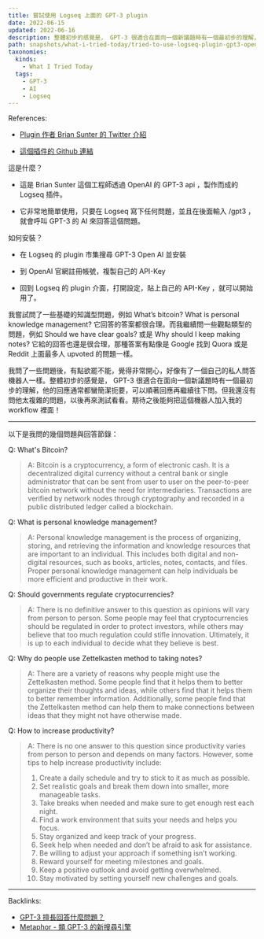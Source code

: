 ```yaml
---
title: 嘗試使用 Logseq 上面的 GPT-3 plugin
date: 2022-06-15
updated: 2022-06-16
description: 整體初步的感覺是， GPT-3 很適合在面向一個新議題時有一個最初步的理解，他的回應通常都蠻簡潔扼要，那種答案有點像是 Google 找到 Quora 或是 Reddit 上面最多人 upvoted 的問題一樣。
path: snapshots/what-i-tried-today/tried-to-use-logseq-plugin-gpt3-openai
taxonomies:
  kinds: 
    - What I Tried Today
  tags: 
    - GPT-3
    - AI
    - Logseq
---
```


References: 

* [Plugin 作者 Brian Sunter 的 Twitter 介紹](https://twitter.com/Bsunter/status/1533658894936907776)

* [這個插件的 Github 連結](https://github.com/briansunter/logseq-plugin-gpt3-openai)

這是什麼？

* 這是 Brian Sunter 這個工程師透過 OpenAI 的 GPT-3 api ，製作而成的 Logseq 插件。

* 它非常地簡單使用，只要在 Logseq 寫下任何問題，並且在後面輸入 /gpt3 ，就會呼叫 GPT-3 的 AI 來回答這個問題。

如何安裝？

* 在 Logseq 的 plugin 市集搜尋 GPT-3 Open AI 並安裝

* 到 OpenAI 官網註冊帳號，複製自己的 API-Key

* 回到 Logseq 的 plugin 介面，打開設定，貼上自己的 API-Key ，就可以開始用了。

我嘗試問了一些基礎的知識型問題，例如 What’s bitcoin? What is personal knowledge management? 它回答的答案都很合理。而我繼續問一些觀點類型的問題，例如 Should we have clear goals? 或是 Why should I keep making notes? 它給的回答也還是很合理，那種答案有點像是 Google 找到 Quora 或是 Reddit 上面最多人 upvoted 的問題一樣。

我問了一些問題後，有點欲罷不能，覺得非常開心，好像有了一個自己的私人問答機器人一樣。整體初步的感覺是， GPT-3 很適合在面向一個新議題時有一個最初步的理解，他的回應通常都蠻簡潔扼要，可以順著回應再繼續往下問。但我還沒有問他太複雜的問題，以後再來測試看看。期待之後能夠把這個機器人加入我的 workflow 裡面！

---

以下是我問的幾個問題與回答節錄：

Q: What's Bitcoin?

> A: Bitcoin is a cryptocurrency, a form of electronic cash. It is a decentralized digital currency without a central bank or single administrator that can be sent from user to user on the peer-to-peer bitcoin network without the need for intermediaries. Transactions are verified by network nodes through cryptography and recorded in a public distributed ledger called a blockchain.

Q: What is personal knowledge management?

> A: Personal knowledge management is the process of organizing, storing, and retrieving the information and knowledge resources that are important to an individual. This includes both digital and non-digital resources, such as books, articles, notes, contacts, and files. Proper personal knowledge management can help individuals be more efficient and productive in their work.

Q: Should governments regulate cryptocurrencies?

> A: There is no definitive answer to this question as opinions will vary from person to person. Some people may feel that cryptocurrencies should be regulated in order to protect investors, while others may believe that too much regulation could stifle innovation. Ultimately, it is up to each individual to decide what they believe is best.

Q: Why do people use Zettelkasten method to taking notes?

> A: There are a variety of reasons why people might use the Zettelkasten method. Some people find that it helps them to better organize their thoughts and ideas, while others find that it helps them to better remember information. Additionally, some people find that the Zettelkasten method can help them to make connections between ideas that they might not have otherwise made.

Q: How to increase productivity?

> A: There is no one answer to this question since productivity varies from person to person and depends on many factors. However, some tips to help increase productivity include:
>   1. Create a daily schedule and try to stick to it as much as possible.
>   2. Set realistic goals and break them down into smaller, more manageable tasks.
>   3. Take breaks when needed and make sure to get enough rest each night.
>   4. Find a work environment that suits your needs and helps you focus.
>   5. Stay organized and keep track of your progress.
>   6. Seek help when needed and don’t be afraid to ask for assistance.
>   7. Be willing to adjust your approach if something isn’t working.
>   8. Reward yourself for meeting milestones and goals.
>   9. Keep a positive outlook and avoid getting overwhelmed.
>  10. Stay motivated by setting yourself new challenges and goals.

---
Backlinks:
- [GPT-3 擅長回答什麼問題？](/snapshots/what/what-kind-of-questions-are-gpt3-good-at-answering)
- [Metaphor - 類 GPT-3 的新搜尋引擎](/snapshots/what-i-found-interesting/metaphor-search-engine)